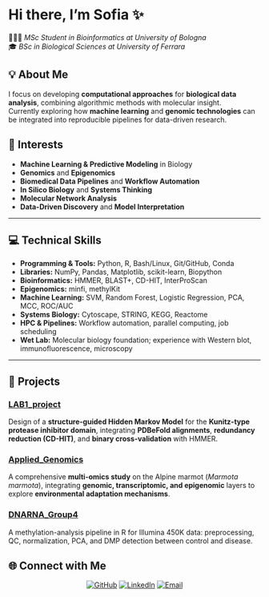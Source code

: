 # Hi there, I’m **Sofia** ✨

👩🏻‍💻 *MSc Student in Bioinformatics at University of Bologna*  
🎓 *BSc in Biological Sciences at University of Ferrara*  

## 💡 About Me  

I focus on developing **computational approaches** for **biological data analysis**, combining algorithmic methods with molecular insight.  
Currently exploring how **machine learning** and **genomic technologies** can be integrated into reproducible pipelines for data-driven research.  

## 🧬 Interests  

- **Machine Learning & Predictive Modeling** in Biology  
- **Genomics** and **Epigenomics**  
- **Biomedical Data Pipelines** and **Workflow Automation**  
- **In Silico Biology** and **Systems Thinking**  
- **Molecular Network Analysis**  
- **Data-Driven Discovery** and **Model Interpretation**

---
 
## 💻 Technical Skills  
- **Programming & Tools:** Python, R, Bash/Linux, Git/GitHub, Conda
- **Libraries:** NumPy, Pandas, Matplotlib, scikit-learn, Biopython
- **Bioinformatics:** HMMER, BLAST+, CD-HIT, InterProScan
- **Epigenomics:** minfi, methylKit
- **Machine Learning:** SVM, Random Forest, Logistic Regression, PCA, MCC, ROC/AUC
- **Systems Biology:** Cytoscape, STRING, KEGG, Reactome
- **HPC & Pipelines:** Workflow automation, parallel computing, job scheduling
- **Wet Lab:** Molecular biology foundation; experience with Western blot, immunofluorescence, microscopy

---

## 📂 Projects  

### [LAB1_project](https://github.com/sofianatale/LAB1_project)
Design of a **structure-guided Hidden Markov Model** for the **Kunitz-type protease inhibitor domain**, integrating **PDBeFold alignments**, **redundancy reduction (CD-HIT)**, and **binary cross-validation** with HMMER.

### [Applied_Genomics](https://github.com/sofianatale/Applied_Genomics)
A comprehensive **multi-omics study** on the Alpine marmot (*Marmota marmota*), integrating **genomic, transcriptomic, and epigenomic** layers to explore **environmental adaptation mechanisms**.

### [DNARNA_Group4](https://github.com/sofianatale/DNARNA_Group4)
A methylation-analysis pipeline in R for Illumina 450K data: preprocessing, QC, normalization, PCA, and DMP detection between control and disease.

## 🌐 Connect with Me  

<div align="center">

[![GitHub](https://img.shields.io/badge/GitHub-181717?logo=github&logoColor=white)](https://github.com/sofianatale)
[![LinkedIn](https://img.shields.io/badge/LinkedIn-0A66C2?logo=linkedin&logoColor=white)](https://www.linkedin.com/in/sofia-natale-082579347)
[![Email](https://img.shields.io/badge/Email-sofianatale06%40gmail.com-8A2BE2?logo=gmail&logoColor=white)](mailto:sofianatale06@gmail.com)

</div>
